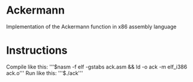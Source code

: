 # Ackermann
Implementation of the Ackermann function in x86 assembly language


# Instructions
Compile like this:
     '''$nasm -f elf -gstabs ack.asm && ld -o ack -m elf_i386 ack.o'''
Run like this:
     '''$./ack'''
